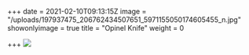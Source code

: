 +++
date = 2021-02-10T09:13:15Z
image = "/uploads/197937475_206762434507651_5971155050174605455_n.jpg"
showonlyimage = true
title = "Opinel Knife"
weight = 0

+++
![](/uploads/197937475_206762434507651_5971155050174605455_n.jpg)